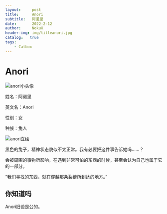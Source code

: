 ```yaml
---
layout:     post
title:      Anori
subtitle:   阿诺里
date:       2022-2-12
author:     NokuX
header-img: img/titleanori.jpg
catalog:   true
tags:
    - Catbox
---
```

# Anori

![anori小头像]({{site.baseurl}}/img-post/anori.jpg)

姓名：阿诺里

英文名：Anori

性别：女

种族：兔人

![anori立绘]({{site.baseurl}}/img-post/anori.png)

黑色的兔子，精神状态貌似不太正常。我有必要把这件事告诉她吗……？

会被周围的事物所影响，在遇到非常可怕的东西的时候，甚至会认为自己也属于它的一部分。

“我们寻找的东西，就在穿越那条裂缝所到达的地方。”

## 你知道吗

Anori旧设是公的。
